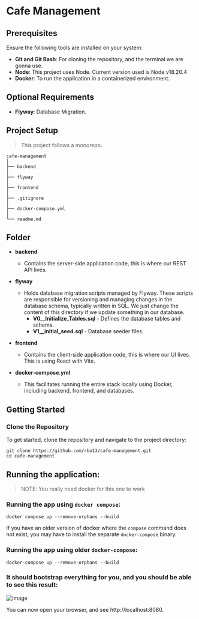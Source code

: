 # Cafe Management

## Prerequisites

Ensure the following tools are installed on your system:

- **Git and Git Bash**: For cloning the repository, and the terminal we are gonna use.
- **Node**: This project uses Node. Current version used is Node v18.20.4
- **Docker**: To run the application in a containerized environment.

## Optional Requirements

- **Flyway**: Database Migration.


## Project Setup
> This project follows a monorepo.


```shell
cafe-management
│
├── backend
│
├── flyway
│
├── frontend
│
├── .gitignore
│
├── docker-compose.yml
│
└── readme.md
```

## Folder

- **backend**
  - Contains the server-side application code, this is where our REST API lives.

- **flyway**
  - Holds database migration scripts managed by Flyway. These scripts are responsible for versioning and managing changes in the database schema, typically written in SQL. We just change the content of this directory if we update something in our database.
    - **V0__Initialize_Tables.sql** - Defines the database tables and schema.
    - **V1__initial_seed.sql** - Database seeder files.

- **frontend**
  - Contains the client-side application code, this is where our UI lives. This is using React with Vite.

- **docker-compose.yml**
  - This facilitates running the entire stack locally using Docker, including backend, frontend, and databases.


## Getting Started
### Clone the Repository
To get started, clone the repository and navigate to the project directory:
```shell
git clone https://github.com/rbo13/cafe-management.git
cd cafe-management
```

## Running the application:
> NOTE: You really need docker for this one to work

### Running the app using `docker compose`:
```docker
docker compose up --remove-orphans --build
```
If you have an older version of docker where the `compose` command does not exist, you may have to install the separate `docker-compose` binary.

### Running the app using older `docker-compose`:
```docker
docker-compose up --remove-orphans --build
```

### It should bootstrap everything for you, and you should be able to see this result:
![image](https://github.com/user-attachments/assets/15527fa5-ed18-4178-999b-0bad6855b6a0)


You can now open your browser, and see http://localhost:8080.
